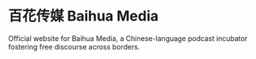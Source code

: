 # 百花传媒 Baihua Media

Official website for Baihua Media, a Chinese-language podcast incubator fostering free discourse across borders.